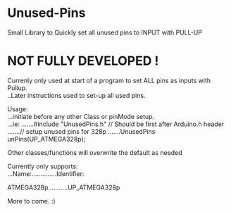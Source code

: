 # Unused-Pins
Small Library to Quickly set all unused pins to INPUT with PULL-UP

# NOT FULLY DEVELOPED !

Currenly only used at start of a program to set ALL pins as inputs with Pullup.  
..Later instructions used to set-up all used pins.

Usage:                                                              
...initiate before any other Class or pinMode setup.                   
...ie:
.......#include "UnusedPins.h"         // Should be first after Arduino.h header
.......// setup unused pins for 328p
.......UnusedPins unPins(UP_ATMEGA328p);

Other classes/functions will overwrite the default as needed  

Currently only supports:  
...Name:..............Identifier:

ATMEGA328p...........UP_ATMEGA328p

More to come. :)
  
